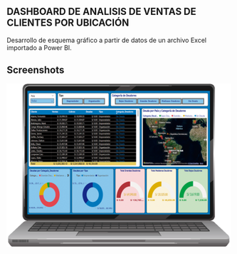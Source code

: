 ## DASHBOARD DE ANALISIS DE VENTAS DE CLIENTES POR UBICACIÓN

Desarrollo de esquema gráfico a partir de datos de un archivo Excel importado a Power BI.

## Screenshots

![Analisis de Datos Ventas](Dashboard_Analisis_Ventas_Muestra.png)
